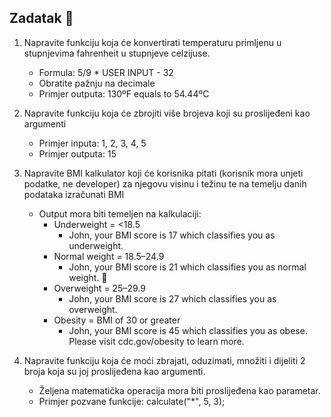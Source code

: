## Zadatak 📝

1. Napravite funkciju koja će konvertirati temperaturu primljenu u stupnjevima fahrenheit u stupnjeve celzijuse.
    - Formula: 5/9 * USER INPUT - 32
    - Obratite pažnju na decimale
    - Primjer outputa: 130ºF equals to 54.44ºC

2. Napravite funkciju koja će zbrojiti više brojeva koji su proslijeđeni kao argumenti
    - Primjer inputa: 1, 2, 3, 4, 5
    - Primjer outputa: 15

3. Napravite BMI kalkulator koji će korisnika pitati (korisnik mora unjeti podatke, ne developer) za njegovu visinu i težinu te na temelju danih podataka izračunati BMI
    - Output mora biti temeljen na kalkulaciji:
        - Underweight = <18.5 
            - John, your BMI score is 17 which classifies you as underweight.
        - Normal weight = 18.5–24.9
            - John, your BMI score is 21 which classifies you as normal weight. 🎉
        - Overweight = 25–29.9
            - John, your BMI score is 27 which classifies you as overweight.
        - Obesity = BMI of 30 or greater
            - John, your BMI score is  45 which classifies you as obese. Please visit cdc.gov/obesity to learn more.

3. Napravite funkciju koja će moći zbrajati, oduzimati, množiti i dijeliti 2 broja koja su joj proslijeđena kao argumenti.
    - Željena matematička operacija mora biti proslijeđena kao parametar. 
    - Primjer pozvane funkcije: calculate("*", 5, 3);
